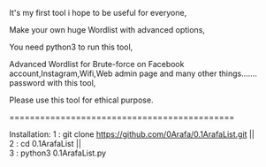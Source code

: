 It's my first tool i hope to be useful for everyone,

Make your own huge Wordlist with advanced options,

You need python3 to run this tool,

Advanced Wordlist for Brute-force on Facebook account,Instagram,Wifi,Web admin page and many other things....... password with this tool,

Please use this tool for ethical purpose.

============================================

Installation:
1 : git clone https://github.com/0Arafa/0.1ArafaList.git  ||  
2 : cd 0.1ArafaList  ||   
3 : python3 0.1ArafaList.py
